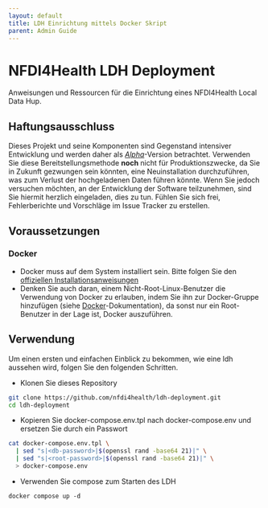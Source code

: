 ```yaml
---
layout: default
title: LDH Einrichtung mittels Docker Skript
parent: Admin Guide
---
```

# NFDI4Health LDH Deployment
Anweisungen und Ressourcen für die Einrichtung eines NFDI4Health Local Data Hup.

## Haftungsausschluss
Dieses Projekt und seine Komponenten sind Gegenstand intensiver Entwicklung und werden daher als *[Alpha][wiki-alpha]*-Version betrachtet. Verwenden Sie diese Bereitstellungsmethode **noch** nicht für Produktionszwecke, da Sie in Zukunft gezwungen sein könnten, eine Neuinstallation durchzuführen, was zum Verlust der hochgeladenen Daten führen könnte. Wenn Sie jedoch versuchen möchten, an der Entwicklung der Software teilzunehmen, sind Sie hiermit herzlich eingeladen, dies zu tun. Fühlen Sie sich frei, Fehlerberichte und Vorschläge im Issue Tracker zu erstellen.

## Voraussetzungen
### Docker
* Docker muss auf dem System installiert sein. Bitte folgen Sie den [offiziellen Installationsanweisungen][docker-install]
* Denken Sie auch daran, einem Nicht-Root-Linux-Benutzer die Verwendung von Docker zu erlauben, indem Sie ihn zur Docker-Gruppe hinzufügen (siehe [Docker][docker-ugroup]-Dokumentation), da sonst nur ein Root-Benutzer in der Lage ist, Docker auszuführen.
## Verwendung
Um einen ersten und einfachen Einblick zu bekommen, wie eine ldh aussehen wird, folgen Sie den folgenden Schritten.

* Klonen Sie dieses Repository
```bash
git clone https://github.com/nfdi4health/ldh-deployment.git
cd ldh-deployment
```
* Kopieren Sie docker-compose.env.tpl nach docker-compose.env und ersetzen Sie <some-password> durch ein Passwort
```bash
cat docker-compose.env.tpl \
  | sed "s|<db-password>|$(openssl rand -base64 21)|" \
  | sed "s|<root-password>|$(openssl rand -base64 21)|" \
  > docker-compose.env
```
* Verwenden Sie compose zum Starten des LDH
```
docker compose up -d
```



[wiki-alpha]: https://en.wikipedia.org/wiki/Software_release_life_cycle#Alpha
[project-issues]: https://github.com/nfdi4health/ldh-deployment/issues
[docker-install]: https://docs.docker.com/get-docker/
[docker-ugroup]: https://docs.docker.com/engine/install/linux-postinstall/#manage-docker-as-a-non-root-user
